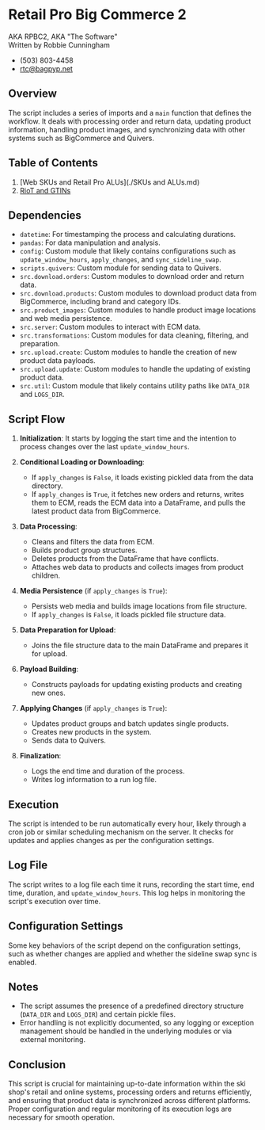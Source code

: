 # Retail Pro Big Commerce 2

AKA RPBC2, AKA "The Software"  
Written by Robbie Cunningham
 - (503) 803-4458
 - rtc@bagpyp.net 

## Overview

The script includes a series of imports and a `main` function that defines the workflow. It deals with processing order and return data, updating product information, handling product images, and synchronizing data with other systems such as BigCommerce and Quivers.

## Table of Contents 

1. [Web SKUs and Retail Pro ALUs](./SKUs and ALUs.md)  
2. [RioT and GTINs](./RioT.md)

## Dependencies

- `datetime`: For timestamping the process and calculating durations.
- `pandas`: For data manipulation and analysis.
- `config`: Custom module that likely contains configurations such as `update_window_hours`, `apply_changes`, and `sync_sideline_swap`.
- `scripts.quivers`: Custom module for sending data to Quivers.
- `src.download.orders`: Custom modules to download order and return data.
- `src.download.products`: Custom modules to download product data from BigCommerce, including brand and category IDs.
- `src.product_images`: Custom modules to handle product image locations and web media persistence.
- `src.server`: Custom modules to interact with ECM data.
- `src.transformations`: Custom modules for data cleaning, filtering, and preparation.
- `src.upload.create`: Custom modules to handle the creation of new product data payloads.
- `src.upload.update`: Custom modules to handle the updating of existing product data.
- `src.util`: Custom module that likely contains utility paths like `DATA_DIR` and `LOGS_DIR`.

## Script Flow

1. **Initialization**: It starts by logging the start time and the intention to process changes over the last `update_window_hours`.

2. **Conditional Loading or Downloading**:
   - If `apply_changes` is `False`, it loads existing pickled data from the data directory.
   - If `apply_changes` is `True`, it fetches new orders and returns, writes them to ECM, reads the ECM data into a DataFrame, and pulls the latest product data from BigCommerce.

3. **Data Processing**:
   - Cleans and filters the data from ECM.
   - Builds product group structures.
   - Deletes products from the DataFrame that have conflicts.
   - Attaches web data to products and collects images from product children.

4. **Media Persistence** (if `apply_changes` is `True`):
   - Persists web media and builds image locations from file structure.
   - If `apply_changes` is `False`, it loads pickled file structure data.

5. **Data Preparation for Upload**:
   - Joins the file structure data to the main DataFrame and prepares it for upload.

6. **Payload Building**:
   - Constructs payloads for updating existing products and creating new ones.

7. **Applying Changes** (if `apply_changes` is `True`):
   - Updates product groups and batch updates single products.
   - Creates new products in the system.
   - Sends data to Quivers.

8. **Finalization**:
   - Logs the end time and duration of the process.
   - Writes log information to a run log file.

## Execution

The script is intended to be run automatically every hour, likely through a cron job or similar scheduling mechanism on the server. It checks for updates and applies changes as per the configuration settings.

## Log File

The script writes to a log file each time it runs, recording the start time, end time, duration, and `update_window_hours`. This log helps in monitoring the script's execution over time.

## Configuration Settings

Some key behaviors of the script depend on the configuration settings, such as whether changes are applied and whether the sideline swap sync is enabled.

## Notes

- The script assumes the presence of a predefined directory structure (`DATA_DIR` and `LOGS_DIR`) and certain pickle files.
- Error handling is not explicitly documented, so any logging or exception management should be handled in the underlying modules or via external monitoring.

## Conclusion

This script is crucial for maintaining up-to-date information within the ski shop's retail and online systems, processing orders and returns efficiently, and ensuring that product data is synchronized across different platforms. Proper configuration and regular monitoring of its execution logs are necessary for smooth operation.
